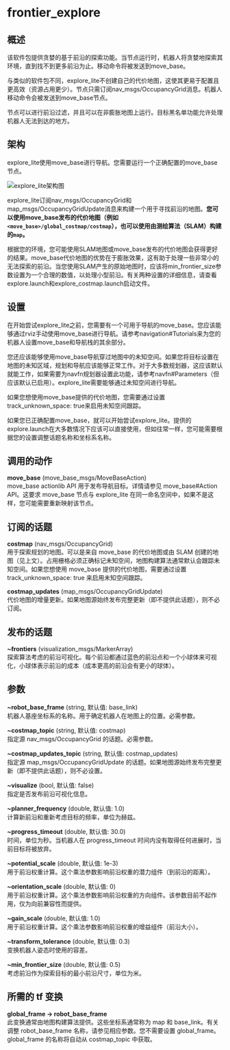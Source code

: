 # frontier_explore
## 概述
该软件包提供贪婪的基于前沿的探索功能。当节点运行时，机器人将贪婪地探索其环境，直到找不到更多前沿为止。移动命令将被发送到move_base。

与类似的软件包不同，explore_lite不创建自己的代价地图，这使其更易于配置且更高效（资源占用更少）。节点只需订阅nav_msgs/OccupancyGrid消息。机器人移动命令会被发送到move_base节点。

节点可以进行前沿过滤，并且可以在非膨胀地图上运行。目标黑名单功能允许处理机器人无法到达的地方。

## 架构
explore_lite使用move_base进行导航。您需要运行一个正确配置的move_base节点。

![explore_lite架构图](http://wiki.ros.org/explore_lite?action=AttachFile&do=get&target=architecture.svg)

explore_lite订阅nav_msgs/OccupancyGrid和map_msgs/OccupancyGridUpdate消息来构建一个用于寻找前沿的地图。**您可以使用move_base发布的代价地图（例如`<move_base>/global_costmap/costmap`），也可以使用由测绘算法（SLAM）构建的`map`。**

根据您的环境，您可能使用SLAM地图或move_base发布的代价地图会获得更好的结果。move_base代价地图的优势在于膨胀效果，这有助于处理一些非常小的无法探索的前沿。当您使用SLAM产生的原始地图时，应该将min_frontier_size参数设置为一个合理的数值，以处理小型前沿。有关两种设置的详细信息，请查看explore.launch和explore_costmap.launch启动文件。

## 设置
在开始尝试explore_lite之前，您需要有一个可用于导航的move_base。您应该能够通过rviz手动使用move_base进行导航。请参考navigation#Tutorials来为您的机器人设置move_base和导航栈的其余部分。

您还应该能够使用move_base导航穿过地图中的未知空间。如果您将目标设置在地图的未知区域，规划和导航应该能够正常工作。对于大多数规划器，这应该默认就能工作，如果需要为navfn规划器设置此功能，请参考navfn#Parameters（但应该默认已启用）。explore_lite需要能够通过未知空间进行导航。

如果您想使用move_base提供的代价地图，您需要通过设置track_unknown_space: true来启用未知空间跟踪。

如果您已正确配置move_base，就可以开始尝试explore_lite。提供的explore.launch在大多数情况下应该可以直接使用，但如往常一样，您可能需要根据您的设置调整话题名称和坐标系名称。

## 调用的动作

**move_base** (move_base_msgs/MoveBaseAction)  
move_base actionlib API 用于发布导航目标。详情请参见 move_base#Action API。这要求 move_base 节点与 explore_lite 在同一命名空间中，如果不是这样，您可能需要重新映射该节点。

## 订阅的话题

**costmap** (nav_msgs/OccupancyGrid)  
用于探索规划的地图。可以是来自 move_base 的代价地图或由 SLAM 创建的地图（见上文）。占用栅格必须正确标记未知空间，地图构建算法通常默认会跟踪未知空间。如果您想使用 move_base 提供的代价地图，需要通过设置 track_unknown_space: true 来启用未知空间跟踪。

**costmap_updates** (map_msgs/OccupancyGridUpdate)  
代价地图的增量更新。如果地图源始终发布完整更新（即不提供此话题），则不必订阅。

## 发布的话题

**~frontiers** (visualization_msgs/MarkerArray)  
探索算法考虑的前沿可视化。每个前沿都通过蓝色的前沿点和一个小球体来可视化，小球体表示前沿的成本（成本更高的前沿会有更小的球体）。

## 参数

**~robot_base_frame** (string, 默认值: base_link)  
机器人基座坐标系的名称。用于确定机器人在地图上的位置。必需参数。

**~costmap_topic** (string, 默认值: costmap)  
指定源 nav_msgs/OccupancyGrid 的话题。必需参数。

**~costmap_updates_topic** (string, 默认值: costmap_updates)  
指定源 map_msgs/OccupancyGridUpdate 的话题。如果地图源始终发布完整更新（即不提供此话题），则不必设置。

**~visualize** (bool, 默认值: false)  
指定是否发布前沿可视化信息。

**~planner_frequency** (double, 默认值: 1.0)  
计算新前沿和重新考虑目标的频率，单位为赫兹。

**~progress_timeout** (double, 默认值: 30.0)  
时间，单位为秒。当机器人在 progress_timeout 时间内没有取得任何进展时，当前目标将被放弃。

**~potential_scale** (double, 默认值: 1e-3)  
用于前沿权重计算。这个乘法参数影响前沿权重的潜力组件（到前沿的距离）。

**~orientation_scale** (double, 默认值: 0)  
用于前沿权重计算。这个乘法参数影响前沿权重的方向组件。该参数目前不起作用，仅为向前兼容性而提供。

**~gain_scale** (double, 默认值: 1.0)  
用于前沿权重计算。这个乘法参数影响前沿权重的增益组件（前沿大小）。

**~transform_tolerance** (double, 默认值: 0.3)  
变换机器人姿态时使用的容差。

**~min_frontier_size** (double, 默认值: 0.5)  
考虑前沿作为探索目标的最小前沿尺寸，单位为米。

## 所需的 tf 变换

**global_frame → robot_base_frame**  
此变换通常由地图构建算法提供。这些坐标系通常称为 map 和 base_link。有关调整 robot_base_frame 名称，请参见相应参数。您不需要设置 global_frame。global_frame 的名称将自动从 costmap_topic 中获取。